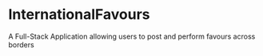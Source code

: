 # InternationalFavours
A Full-Stack Application allowing users to post and perform favours across borders
